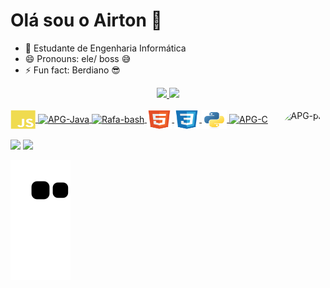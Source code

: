 <h1>Olá sou o Airton 👋</h1>



- 🌱 Estudante de Engenharia Informática
- 😄 Pronouns: ele/ boss 😅
- ⚡ Fun fact: Berdiano 😎

<div align="center">
  <a href="https://github.com/APG2000">
  <img height="150em" src="https://github-readme-stats.vercel.app/api?username=APG2000&show_icons=true&theme=dracula&include_all_commits=true&count_private=true"/>
  <img height="150em" src="https://github-readme-stats.vercel.app/api/top-langs/?username=APG2000&layout=compact&langs_count=7&theme=dracula"/>
</div>
  
  <div style="display: inline_block"><br>
  <img align="center" alt="APG-Js" height="30" width="40" src="https://raw.githubusercontent.com/devicons/devicon/master/icons/javascript/javascript-plain.svg">
  <img align="center" alt="APG-Java" height="30" width="40" src="https://cdn.jsdelivr.net/gh/devicons/devicon/icons/java/java-original.svg">
  <img align="center" alt="Rafa-bash" height="30" width="40" src="https://cdn.jsdelivr.net/gh/devicons/devicon/icons/bash/bash-original.svg">
  <img align="center" alt="APG-HTML" height="30" width="40" src="https://raw.githubusercontent.com/devicons/devicon/master/icons/html5/html5-original.svg">
  <img align="center" alt="APG-CSS" height="30" width="40" src="https://raw.githubusercontent.com/devicons/devicon/master/icons/css3/css3-original.svg">
  <img align="center" alt="APG-Python" height="30" width="40" src="https://raw.githubusercontent.com/devicons/devicon/master/icons/python/python-original.svg">
  <img align="center" alt="APG-C" height="30" width="40" src="https://cdn.jsdelivr.net/gh/devicons/devicon/icons/c/c-original.svg">
  <img align="right" alt="APG-pic" height="150" style="border-radius:50px;"src="https://c.tenor.com/UhggrmXbaGAAAAAC/discord-pfp-cool-discord-pfp.gif">
  
</div>
<div> 
  <br>
  <a href="https://www.instagram.com/_dovas_/" target="_blank"><img src="https://img.shields.io/badge/-Instagram-%23E4405F?style=for-the-badge&logo=instagram&logoColor=white" target="_blank"></a>
 	<a href="https://www.facebook.com/airton.moreira.940/" target="_blank"><img src="https://img.shields.io/badge/Facebook-1877F2?style=for-the-badge&logo=facebook&logoColor=white" target="_blank"></a>

</div>
  
  ![Snake animation](https://github.com/APG2000/APG2000/blob/output/github-contribution-grid-snake.svg)
